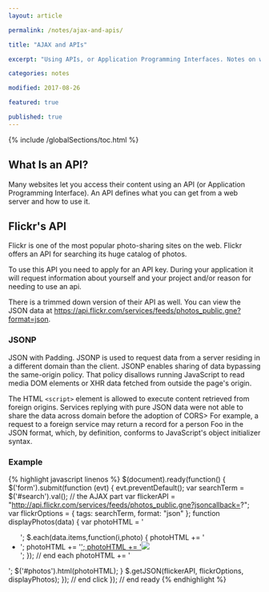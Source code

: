 ```yaml
---
layout: article

permalink: /notes/ajax-and-apis/

title: "AJAX and APIs"

excerpt: "Using APIs, or Application Programming Interfaces. Notes on what APIs generally are. And that an API defines what you can get from a web server and how to use it. This post beiefly documents the API Flickr offers."

categories: notes

modified: 2017-08-26

featured: true

published: true
---
```


{% include /globalSections/toc.html %}

## What Is an API?

Many websites let you access their content using an API (or Application Programming Interface). An API defines what you can get from a web server and how to use it. 

## Flickr's API

Flickr is one of the most popular photo-sharing sites on the web. Flickr offers an API for searching its huge catalog of photos.

To use this API you need to apply for an API key. During your application it will request information about yourself and your project and/or reason for needing to use an api.

There is a trimmed down version of their API as well. You can view the JSON data at <a href="https://api.flickr.com/services/feeds/photos_public.gne?format=json" target="_blank">https://api.flickr.com/services/feeds/photos_public.gne?format=json</a>.

### JSONP

JSON with Padding. JSONP is used to request data from a server residing in a different domain than the client. JSONP enables sharing of data bypassing the same-origin policy. That policy disallows running JavaScript to read media DOM elements or XHR data fetched from outside the page's origin. 

The HTML `<script>` element is allowed to execute content retrieved from foreign origins. Services replying with pure JSON data were not able to share the data across domain before the adoption of CORS> For example, a request to a foreign service may return a record for a person Foo in the JSON format, which, by definition, conforms to JavaScript's object initializer syntax.

### Example

{% highlight javascript linenos %}
$(document).ready(function() {
 $('form').submit(function (evt) {
    evt.preventDefault();
    var searchTerm = $('#search').val();
    // the AJAX part
    var flickerAPI = "http://api.flickr.com/services/feeds/photos_public.gne?jsoncallback=?";
    var flickrOptions = {
      tags: searchTerm,
      format: "json"
    };
    function displayPhotos(data) {
      var photoHTML = '<ul>';
      $.each(data.items,function(i,photo) {
        photoHTML += '<li class="grid-25 tablet-grid-50">';
        photoHTML += '<a href="' + photo.link + '" class="image">';
        photoHTML += '<img src="' + photo.media.m + '"></a></li>';
      }); // end each
      photoHTML += '</ul>';
      $('#photos').html(photoHTML);
    }
    $.getJSON(flickerAPI, flickrOptions, displayPhotos);
  }); // end click
}); // end ready
{% endhighlight %}